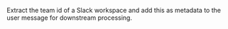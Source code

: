 Extract the team id of a Slack workspace and add this as metadata to the user message for downstream processing.